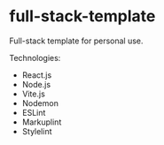 # full-stack-template
Full-stack template for personal use.

Technologies:

- React.js
- Node.js
- Vite.js
- Nodemon
- ESLint
- Markuplint
- Stylelint
